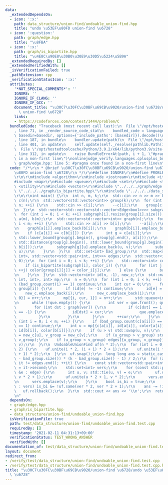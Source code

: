```yaml
---
data:
  _extendedDependsOn:
  - icon: ':x:'
    path: data_structure/union-find/undoable_union-find.hpp
    title: "undo \u53EF\u80FD union-find \u6728"
  - icon: ':question:'
    path: graph/edge.hpp
    title: "\u8FBA"
  - icon: ':x:'
    path: graph/is_bipartite.hpp
    title: "\u4E8C\u90E8\u30B0\u30E9\u30D5\u5224\u5B9A"
  _extendedRequiredBy: []
  _extendedVerifiedWith: []
  _isVerificationFailed: true
  _pathExtension: cpp
  _verificationStatusIcon: ':x:'
  attributes:
    '*NOT_SPECIAL_COMMENTS*': ''
    IGNORE: ''
    IGNORE_IF_CLANG: ''
    IGNORE_IF_GCC: ''
    document_title: "\u30C7\u30FC\u30BF\u69CB\u9020/union-find \u6728/undo \u53EF\u80FD\
      \ union-find \u6728"
    links:
    - https://codeforces.com/contest/1444/problem/C
  bundledCode: "Traceback (most recent call last):\n  File \"/opt/hostedtoolcache/Python/3.9.2/x64/lib/python3.9/site-packages/onlinejudge_verify/documentation/build.py\"\
    , line 71, in _render_source_code_stat\n    bundled_code = language.bundle(stat.path,\
    \ basedir=basedir, options={'include_paths': [basedir]}).decode()\n  File \"/opt/hostedtoolcache/Python/3.9.2/x64/lib/python3.9/site-packages/onlinejudge_verify/languages/cplusplus.py\"\
    , line 187, in bundle\n    bundler.update(path)\n  File \"/opt/hostedtoolcache/Python/3.9.2/x64/lib/python3.9/site-packages/onlinejudge_verify/languages/cplusplus_bundle.py\"\
    , line 401, in update\n    self.update(self._resolve(pathlib.Path(included), included_from=path))\n\
    \  File \"/opt/hostedtoolcache/Python/3.9.2/x64/lib/python3.9/site-packages/onlinejudge_verify/languages/cplusplus_bundle.py\"\
    , line 312, in update\n    raise BundleErrorAt(path, i + 1, \"#pragma once found\
    \ in a non-first line\")\nonlinejudge_verify.languages.cplusplus_bundle.BundleErrorAt:\
    \ graph/edge.hpp: line 5: #pragma once found in a non-first line\n"
  code: "/*\r\n * @brief \u30C7\u30FC\u30BF\u69CB\u9020/union-find \u6728/undo \u53EF\
    \u80FD union-find \u6728\r\n */\r\n#define IGNORE\r\n#define PROBLEM \"https://codeforces.com/contest/1444/problem/C\"\
    \r\n\r\n#include <algorithm>\r\n#include <iostream>\r\n#include <iterator>\r\n\
    #include <map>\r\n#include <queue>\r\n#include <set>\r\n#include <tuple>\r\n#include\
    \ <utility>\r\n#include <vector>\r\n#include \"../../../graph/edge.hpp\"\r\n#include\
    \ \"../../../graph/is_bipartite.hpp\"\r\n#include \"../../../data_structure/union-find/undoable_union-find.hpp\"\
    \r\n\r\nint main() {\r\n  int n, m, k;\r\n  std::cin >> n >> m >> k;\r\n  std::vector<int>\
    \ c(n);\r\n  std::vector<std::vector<int>> group(k);\r\n  for (int i = 0; i <\
    \ n; ++i) {\r\n    std::cin >> c[i];\r\n    --c[i];\r\n    group[c[i]].emplace_back(i);\r\
    \n  }\r\n  std::vector<std::vector<std::vector<Edge<bool>>>> subgraph(k);\r\n\
    \  for (int i = 0; i < k; ++i) subgraph[i].resize(group[i].size());\r\n  std::vector<int>\
    \ a(m), b(m);\r\n  std::vector<std::vector<int>> graph(n);\r\n  for (int i = 0;\
    \ i < m; ++i) {\r\n    std::cin >> a[i] >> b[i];\r\n    --a[i];\r\n    --b[i];\r\
    \n    graph[a[i]].emplace_back(b[i]);\r\n    graph[b[i]].emplace_back(a[i]);\r\
    \n    if (c[a[i]] == c[b[i]]) {\r\n      int g = c[a[i]];\r\n      int u = std::distance(group[g].begin(),\
    \ std::lower_bound(group[g].begin(), group[g].end(), a[i]));\r\n      int v =\
    \ std::distance(group[g].begin(), std::lower_bound(group[g].begin(), group[g].end(),\
    \ b[i]));\r\n      subgraph[g][u].emplace_back(u, v);\r\n      subgraph[g][v].emplace_back(v,\
    \ u);\r\n    }\r\n  }\r\n  std::set<int> bad_group;\r\n  std::map<std::pair<int,\
    \ int>, std::vector<std::pair<int, int>>> edges;\r\n  std::vector<int> color(n,\
    \ 0);\r\n  for (int i = 0; i < k; ++i) {\r\n    std::vector<int> color_i;\r\n\
    \    if (is_bipartite(subgraph[i], color_i)) {\r\n      for (int j = 0; j < group[i].size();\
    \ ++j) color[group[i][j]] = color_i[j];\r\n    } else {\r\n      bad_group.emplace(i);\r\
    \n    }\r\n  }\r\n  std::vector<int> id(n, -1), new_c;\r\n  std::map<std::tuple<int,\
    \ int, int>, int> mp;\r\n  n = 0;\r\n  for (int i = 0; i < k; ++i) {\r\n    if\
    \ (bad_group.count(i) == 1) continue;\r\n    int cur = 0;\r\n    for (int e :\
    \ group[i]) {\r\n      if (id[e] != -1) continue;\r\n      id[e] = cur;\r\n  \
    \    new_c.emplace_back(i);\r\n      new_c.emplace_back(i);\r\n      mp[{i, cur,\
    \ 0}] = n++;\r\n      mp[{i, cur, 1}] = n++;\r\n      std::queue<int> que({e});\r\
    \n      while (!que.empty()) {\r\n        int ver = que.front(); que.pop();\r\n\
    \        for (int dst : graph[ver]) {\r\n          if (c[dst] == i && id[dst]\
    \ == -1) {\r\n            id[dst] = cur;\r\n            que.emplace(dst);\r\n\
    \          }\r\n        }\r\n      }\r\n      ++cur;\r\n    }\r\n  }\r\n  for\
    \ (int i = 0; i < m; ++i) {\r\n    if (bad_group.count(c[a[i]]) == 1 || bad_group.count(c[b[i]])\
    \ == 1) continue;\r\n    int u = mp[{c[a[i]], id[a[i]], color[a[i]]}], v = mp[{c[b[i]],\
    \ id[b[i]], color[b[i]]}];\r\n    if (u > v) std::swap(u, v);\r\n    int u_group\
    \ = new_c[u], v_group = new_c[v];\r\n    if (u_group > v_group) std::swap(u_group,\
    \ v_group);\r\n    if (u_group < v_group) edges[{u_group, v_group}].emplace_back(u,\
    \ v);\r\n  }\r\n  UndoableUnionFind uf(n * 2);\r\n  for (int i = 0; i < n; i +=\
    \ 2) {\r\n    uf.unite(i * 2, (i + 1) * 2 + 1);\r\n    uf.unite(i * 2 + 1, (i\
    \ + 1) * 2);\r\n  }\r\n  uf.snap();\r\n  long long ans = static_cast<long long>(k\
    \ - bad_group.size()) * (k - bad_group.size() - 1) / 2;\r\n  for (auto it = edges.begin();\
    \ it != edges.end(); ++it) {\r\n    const std::vector<std::pair<int, int>> &edge\
    \ = it->second;\r\n    std::set<int> vers;\r\n    for (const std::pair<int, int>\
    \ &e : edge) {\r\n      int u, v; std::tie(u, v) = e;\r\n      uf.unite(u * 2,\
    \ v * 2 + 1);\r\n      uf.unite(u * 2 + 1, v * 2);\r\n      vers.emplace(u);\r\
    \n      vers.emplace(v);\r\n    }\r\n    bool is_bi = true;\r\n    for (int ver\
    \ : vers) is_bi &= !uf.same(ver * 2, ver * 2 + 1);\r\n    ans -= !is_bi;\r\n \
    \   uf.rollback();\r\n  }\r\n  std::cout << ans << '\\n';\r\n  return 0;\r\n}\r\
    \n"
  dependsOn:
  - graph/edge.hpp
  - graph/is_bipartite.hpp
  - data_structure/union-find/undoable_union-find.hpp
  isVerificationFile: true
  path: test/data_structure/union-find/undoable_union-find.test.cpp
  requiredBy: []
  timestamp: '2021-02-11 04:31:13+09:00'
  verificationStatus: TEST_WRONG_ANSWER
  verifiedWith: []
documentation_of: test/data_structure/union-find/undoable_union-find.test.cpp
layout: document
redirect_from:
- /verify/test/data_structure/union-find/undoable_union-find.test.cpp
- /verify/test/data_structure/union-find/undoable_union-find.test.cpp.html
title: "\u30C7\u30FC\u30BF\u69CB\u9020/union-find \u6728/undo \u53EF\u80FD union-find\
  \ \u6728"
---
```

